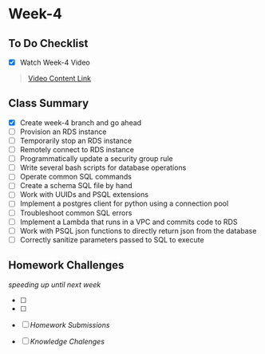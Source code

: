 # Week-4

## To Do Checklist

- [x] Watch Week-4 Video

> [Video Content Link](video_content_week4.md)

## Class Summary

- [x] Create week-4 branch and go ahead 
- [ ] Provision an RDS instance
- [ ] Temporarily stop an RDS instance
- [ ] Remotely connect to RDS instance
- [ ] Programmatically update a security group rule
- [ ] Write several bash scripts for database operations
- [ ] Operate common SQL commands
- [ ] Create a schema SQL file by hand
- [ ] Work with UUIDs and PSQL extensions
- [ ] Implement a postgres client for python using a connection pool
- [ ] Troubleshoot common SQL errors
- [ ] Implement a Lambda that runs in a VPC and commits code to RDS
- [ ] Work with PSQL json functions to directly return json from the database
- [ ] Correctly sanitize parameters passed to SQL to execute

## Homework Challenges
*speeding up until next week*

- [ ] 

- [ ] 

- [ ] *Homework Submissions*

- [ ] *Knowledge Chalenges*
